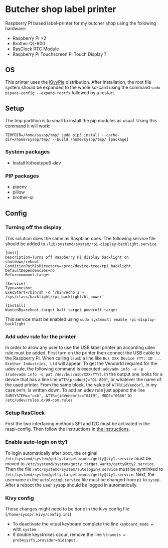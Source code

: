 # Butcher shop label printer
Raspberry PI based label-printer for my butcher shop using the following hardware:
* Raspberry PI >2
* Brother QL-800
* RasClock RTC Module
* Raspberry Pi Touchscreen Pi Touch Display 7

## OS
This printer uses the [KivyPie](http://kivypie.mitako.eu) distribution.
After installation, the root file system should be expanded to the whole sd-card using the command
`sudo pipaos-config --expand-rootfs` followed by a restart.

## Setup
The tmp partition is to small to install the pip modules as usual. Using this command it will work: 

`TEMPDIR=/home/sysop/tmp/ sudo pip3 install --cache-dir=/home/sysop/tmp/ --build /home/sysop/tmp/ [package]`
### System packages
* Install libfreetype6-dev
### PIP packages
* pipenv
* pillow
* brother-ql

## Config

### Turning off the display
This solution does the same as Raspbian does.
The following service file should be added to `/lib/systemd/system/rpi-display-backlight.service`
```service
[Unit]
Description=Turns off Raspberry Pi display backlight on shutdown/reboot
ConditionPathIsDirectory=/proc/device-tree/rpi_backlight
DefaultDependencies=no
Before=umount.target

[Service]
Type=oneshot
ExecStart=/bin/sh -c ‘/bin/echo 1 > /sys/class/backlight/rpi_backlight/bl_power’

[Install]
WantedBy=reboot.target halt.target poweroff.target
```
This service must be enabled using `sudo systemctl enable rpi-display-backlight`

### Add udev rule for the printer
In order to allow any user to use the USB label printer an according udev rule must be added.
First turn on the printer then connect the USB cable to the Raspberry Pi. When calling `lsusb` a line like `Bus XXX Device YYY: ID ... Brother Industries, Ltd` will appear. To get the VendorId required for the udev rule, the following command is executed: `udevadm info -a -p $(udevadm info -q pat /dev/bus/usb/XXX/YYY)`. In the output one looks for a device that has a line line `ATTR{product}="QL-800"`, or whatever the name of the used printer. From the same block, the value of `ATTR{idVendor}`, in my case `04f9`, is written down.
To add an udev rule just append the line `SUBSYSTEM=="usb", ATTR={idVendor}=="04f9", MODE="0666"` to `/etc/udev/rules.d/99-com.rules`

### Setup RasClock
First the two interfacing methods SPI and I2C must be activated in the raspi-config. Then follow the instructions in [the instructions](https://afterthoughtsoftware.com/products/rasclock).

### Enable auto-login on tty1
To login automatically after boot, the original `/etc/systemd/system/getty.target.wants/getty@tty1.service` must be moved to `/etc/systemd/system/getty.target.wants/getty@tty2.service`. Then the file `/etc/systemd/system/autologin@.service` must be symlinked to `/etc/systemd/system/getty.target.wants/getty@tty1.service`. Next, the username in the `autologin@.service` file must be changed from `pi` to `sysop`. After a reboot the user sysop should be logged in automatically.

### Kivy config
Those changes might need to be done in the kivy config file (`/home/sysop/.kivy/config.ini`)
* To deactivate the vitual keyboard complete the line `keyboard_mode = ` with `system`
* If double keystrokes occur, remove the line `%(name)s = probesysfs,provider=hidinput`.

